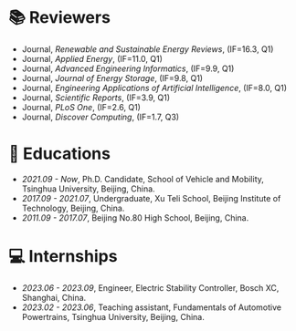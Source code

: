 # 📚 Reviewers
- Journal, *Renewable and Sustainable Energy Reviews*, (IF=16.3, Q1)
- Journal, *Applied Energy*, (IF=11.0, Q1)
- Journal, *Advanced Engineering Informatics*, (IF=9.9, Q1)
- Journal, *Journal of Energy Storage*, (IF=9.8, Q1)
- Journal, *Engineering Applications of Artificial Intelligence*, (IF=8.0, Q1)
- Journal, *Scientific Reports*, (IF=3.9, Q1)
- Journal, *PLoS One*, (IF=2.6, Q1)
- Journal, *Discover Computing*, (IF=1.7, Q3)

# 📖 Educations
- *2021.09 - Now*, Ph.D. Candidate, School of Vehicle and Mobility, Tsinghua University, Beijing, China.
- *2017.09 - 2021.07*, Undergraduate, Xu Teli School, Beijing Institute of Technology, Beijing, China.
- *2011.09 - 2017.07*, Beijing No.80 High School, Beijing, China.

# 💻 Internships
- *2023.06 - 2023.09*, Engineer, Electric Stability Controller, Bosch XC, Shanghai, China.
- *2023.02 - 2023.06*, Teaching assistant, Fundamentals of Automotive Powertrains, Tsinghua University, Beijing, China.
